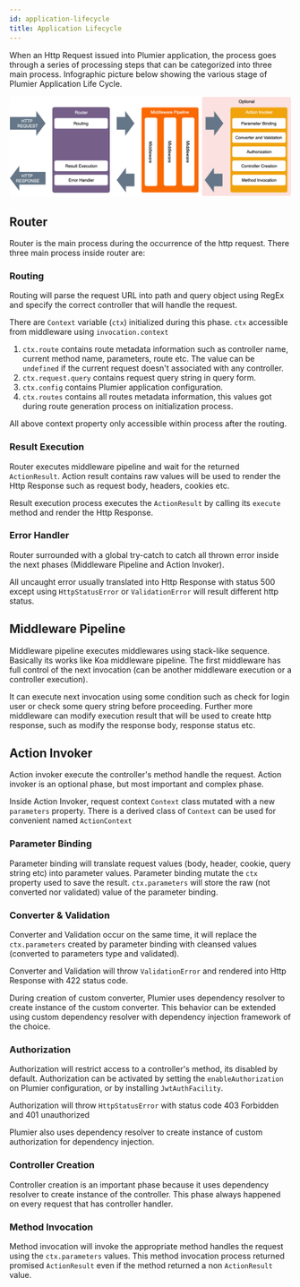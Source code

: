```yaml
---
id: application-lifecycle
title: Application Lifecycle
---
```


When an Http Request issued into Plumier application, the process goes through a series of processing steps that can be categorized into three main process. Infographic picture below showing the various stage of Plumier Application Life Cycle.

![Application Life Cycle](assets/application-lifecycle.png)


## Router 
Router is the main process during the occurrence of the http request. There three main process inside router are: 

### Routing
Routing will parse the request URL into path and query object using RegEx and specify the correct controller that will handle the request. 

There are `Context` variable (`ctx`) initialized during this phase. `ctx` accessible from middleware using `invocation.context`

1. `ctx.route` contains route metadata information such as controller name, current method name, parameters, route etc. The value can be `undefined` if the current request doesn't associated with any controller.
2. `ctx.request.query` contains request query string in query form. 
3. `ctx.config` contains Plumier application configuration.
4. `ctx.routes` contains all routes metadata information, this values got during route generation process on initialization process.

All above context property only accessible within process after the routing. 

### Result Execution 
Router executes middleware pipeline and wait for the returned `ActionResult`. Action result contains raw values will be used to render the Http Response such as request body, headers, cookies etc. 

Result execution process executes the `ActionResult` by calling its `execute` method and render the Http Response.

### Error Handler 
Router surrounded with a global try-catch to catch all thrown error inside the next phases (Middleware Pipeline and Action Invoker). 

All uncaught error usually translated into Http Response with status 500 except using `HttpStatusError` or `ValidationError` will result different http status.

## Middleware Pipeline 
Middleware pipeline executes middlewares using stack-like sequence. Basically its works like Koa middleware pipeline. The first middleware has full control of the next invocation (can be another middleware execution or a controller execution). 

It can execute next invocation using some condition such as check for login user or check some query string before proceeding. Further more middleware can modify execution result that will be used to create http response, such as modify the response body, response status etc.


## Action Invoker
Action invoker execute the controller's method handle the request. Action invoker is an optional phase, but most important and complex phase. 

Inside Action Invoker, request context `Context` class mutated with a new `parameters` property. There is a derived class of `Context` can be used for convenient named `ActionContext`


### Parameter Binding 
Parameter binding will translate request values (body, header, cookie, query string etc) into parameter values. Parameter binding mutate the `ctx` property used to save the result. `ctx.parameters` will store the raw (not converted nor validated) value of the parameter binding. 

### Converter & Validation 
Converter and Validation occur on the same time, it will replace the `ctx.parameters` created by parameter binding with cleansed values (converted to parameters type and validated). 

Converter and Validation will throw `ValidationError` and rendered into Http Response with 422 status code.

During creation of custom converter, Plumier uses dependency resolver to create instance of the custom converter. This behavior can be extended using custom dependency resolver with dependency injection framework of the choice.

### Authorization
Authorization will restrict access to a controller's method, its disabled by default. Authorization can be activated by setting the `enableAuthorization` on Plumier configuration, or by installing `JwtAuthFacility`. 

Authorization will throw `HttpStatusError` with status code 403 Forbidden and 401 unauthorized

Plumier also uses dependency resolver to create instance of custom authorization for dependency injection.

### Controller Creation 
Controller creation is an important phase because it uses dependency resolver to create instance of the controller. This phase always happened on every request that has controller handler.

### Method Invocation
Method invocation will invoke the appropriate method handles the request using the `ctx.parameters` values. This method invocation process returned promised `ActionResult` even if the method returned a non `ActionResult` value.
